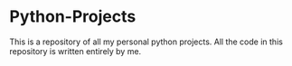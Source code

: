 # Python-Projects
This is a repository of all my personal python projects. All the code in this repository is written entirely by me.
